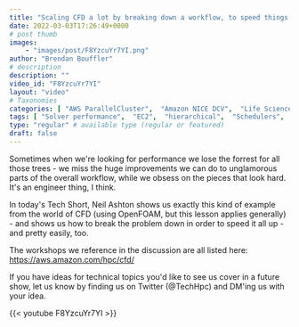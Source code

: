 ```yaml
---
title: "Scaling CFD a lot by breaking down a workflow, to speed things up"
date: 2022-03-03T17:26:49+0000
# post thumb
images:
    - "images/post/F8YzcuYr7YI.png"
author: "Brendan Bouffler"
# description
description: ""
video_id: "F8YzcuYr7YI"
layout: "video"
# Taxonomies
categories: [ "AWS ParallelCluster",  "Amazon NICE DCV",  "Life Sciences", ]
tags: [ "Solver performance",  "EC2",  "hierarchical",  "Schedulers",  "Domain Decomposition",  "ParallelCluster",  "openfoam",  "clusters",  "Lustre",  "vizualization",  "redistributePar",  "snappyHexMesh",  "GPUs",  "Meshing",  "High Performance Computing",  "virtualization",  "CFD",  "DCV",  "HPC",  "CPUs",  "scotch",  "Storage",  "Covid-19",  "techshorts", ]
type: "regular" # available type (regular or featured)
draft: false
---
```


Sometimes when we're looking for performance we lose the forrest for all those trees - we miss the huge improvements we can do to unglamorous parts of the overall workflow, while we obsess on the pieces that look hard. It's an engineer thing, I think.

In today's Tech Short, Neil Ashton shows us exactly this kind of example from the world of CFD (using OpenFOAM, but this lesson applies generally) - and shows us how to break the problem down in order to speed it all up - and pretty easily, too.

The workshops we reference in the discussion are all listed here: https://aws.amazon.com/hpc/cfd/

If you have ideas for technical topics you'd like to see us cover in a future show, let us know by finding us on Twitter (@TechHpc) and DM'ing us with your idea.

{{< youtube F8YzcuYr7YI >}}